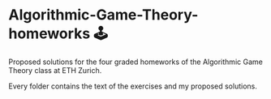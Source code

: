 # Algorithmic-Game-Theory-homeworks 🕹️
Proposed solutions for the four graded homeworks of the Algorithmic Game Theory class at ETH Zurich.

Every folder contains the text of the exercises and my proposed solutions.
